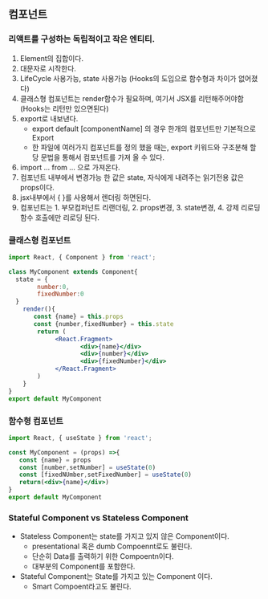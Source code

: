## 컴포넌트
### 리액트를 구성하는 독립적이고 작은 엔티티.
1. Element의 집합이다.
2. 대문자로 시작한다.
3. LifeCycle 사용가능, state 사용가능 (Hooks의 도입으로 함수형과 차이가 없어졌다)
4. 클래스형 컴포넌트는 render함수가 필요하며, 여기서 JSX를 리턴해주어야함(Hooks는 리턴만 있으면된다)
5. export로 내보낸다. 
    - export default [componentName] 의 경우 한개의 컴포넌트만 기본적으로 Export
    - 한 파일에 여러가지 컴포넌트를 정의 했을 때는, export 키워드와 구조분해 할당 문법을 통해서 컴포넌트를 가져 올 수 있다.
6. import ... from ... 으로 가져온다.
7. 컴포넌트 내부에서 변경가능 한 값은 state, 자식에게 내려주는 읽기전용 값은 props이다.
8. jsx내부에서 { }를 사용해서 렌더링 하면된다.
9. 컴포넌트는 1. 부모컴퍼넌트 리랜더링, 2. props변경, 3. state변경, 4. 강제 리로딩 함수 호출에만 리로딩 된다.
### 클래스형 컴포넌트
```jsx
import React, { Component } from 'react';

class MyComponent extends Component{
  state = {
        number:0,
        fixedNumber:0
  }
	render(){
       const {name} = this.props
       const {number,fixedNumber} = this.state
     	return (
             <React.Fragment>
            	    <div>{name}</div>
                    <div>{number}</div>
                    <div>{fixedNumber}</div>
             </React.Fragment>
        )
    }
}
export default MyComponent
```

### 함수형 컴포넌트
```jsx
import React, { useState } from 'react';

const MyComponent = (props) =>{
   const {name} = props
   const [number,setNumber] = useState(0)
   const [fixedNUmber,setFixedNumber] = useState(0)
   return(<div>{name}</div>)
}
export default MyComponent
```

### Stateful Component vs Stateless Component 
- Stateless Component는 state를 가지고 있지 않은 Component이다.
  - presentational 혹은 dumb Compoennt로도 불린다.
  - 단순히 Data를 출력하기 위한 Compoentn이다.
  - 대부분의 Component를 포함한다.
- Stateful Component는 State를 가지고 있는 Component 이다.
  - Smart Compoent라고도 불린다.